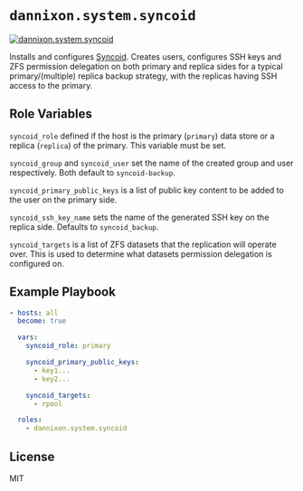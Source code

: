 # `dannixon.system.syncoid`

[![dannixon.system.syncoid](https://github.com/DanNixon/ansible-system/actions/workflows/syncoid.yml/badge.svg?branch=main)](https://github.com/DanNixon/ansible-system/actions/workflows/syncoid.yml)

Installs and configures [Syncoid](https://github.com/jimsalterjrs/sanoid/#syncoid).
Creates users, configures SSH keys and ZFS permission delegation on both primary and replica sides for a typical primary/(multiple) replica backup strategy, with the replicas having SSH access to the primary.

## Role Variables

`syncoid_role` defined if the host is the primary (`primary`) data store or a replica (`replica`) of the primary.
This variable must be set.

`syncoid_group` and `syncoid_user` set the name of the created group and user respectively.
Both default to `syncoid-backup`.

`syncoid_primary_public_keys` is a list of public key content to be added to the user on the primary side.

`syncoid_ssh_key_name` sets the name of the generated SSH key on the replica side.
Defaults to `syncoid_backup`.

`syncoid_targets` is a list of ZFS datasets that the replication will operate over.
This is used to determine what datasets permission delegation is configured on.

## Example Playbook

```yaml
- hosts: all
  become: true

  vars:
    syncoid_role: primary

    syncoid_primary_public_keys:
      - key1...
      - key2...

    syncoid_targets:
      - rpool

  roles:
    - dannixon.system.syncoid
```

## License

MIT
